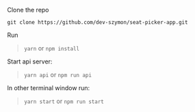 Clone the repo

```
git clone https://github.com/dev-szymon/seat-picker-app.git
```

Run

> `yarn` or `npm install`

Start api server:

> `yarn api` or `npm run api`

In other terminal window run:

> `yarn start` or `npm run start`
